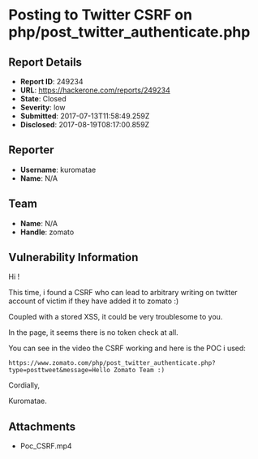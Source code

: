 # Posting to Twitter CSRF on php/post_twitter_authenticate.php

## Report Details
- **Report ID**: 249234
- **URL**: https://hackerone.com/reports/249234
- **State**: Closed
- **Severity**: low
- **Submitted**: 2017-07-13T11:58:49.259Z
- **Disclosed**: 2017-08-19T08:17:00.859Z

## Reporter
- **Username**: kuromatae
- **Name**: N/A

## Team
- **Name**: N/A
- **Handle**: zomato

## Vulnerability Information
Hi !

This time, i found a CSRF who can lead to arbitrary writing on twitter account of victim if they have added it to zomato :)

Coupled with a stored XSS, it could be very troublesome to you.

In the page, it seems there is no token check at all.

You can see in the video the CSRF working and here is the POC i used:

`https://www.zomato.com/php/post_twitter_authenticate.php?type=posttweet&message=Hello Zomato Team :)`

Cordially,

Kuromatae.

## Attachments
- Poc_CSRF.mp4
